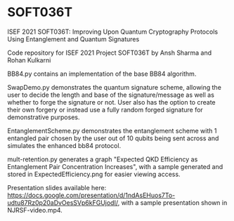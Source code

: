 # SOFT036T
ISEF 2021 SOFT036T: Improving Upon Quantum Cryptography Protocols Using Entanglement and Quantum Signatures

Code repository for ISEF 2021 Project SOFT036T by Ansh Sharma and Rohan Kulkarni

BB84.py contains an implementation of the base BB84 algorithm. 

SwapDemo.py demonstrates the quantum signature scheme, allowing the user to decide the length and base of the signature/message as well as whether to forge the signature or not. User also has the option to create their own forgery or instead use a fully random forged signature for demonstrative purposes. 

EntanglementScheme.py demonstrates the entanglement scheme with 1 entangled pair chosen by the user out of 10 qubits being sent across and simulates the enhanced bb84 protocol.

mult-retention.py generates a graph "Expected QKD Efficiency as Entanglement Pair Concentration Increases", with a sample generated and stored in ExpectedEfficiency.png for easier viewing access.

Presentation slides available here: https://docs.google.com/presentation/d/1ndAsEHuos7To-udtu87Rz0p20aDvOesSVp6kFGUjodI/, with a sample presentation shown in NJRSF-video.mp4.
